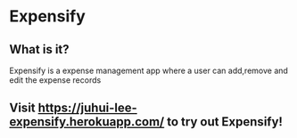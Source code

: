 # Expensify 

## What is it?
Expensify is a expense management app where a user can add,remove and edit the expense records 

## Visit https://juhui-lee-expensify.herokuapp.com/ to try out Expensify!
